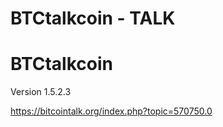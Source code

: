 
BTCtalkcoin - TALK
=======
BTCtalkcoin
===========

Version 1.5.2.3

https://bitcointalk.org/index.php?topic=570750.0
